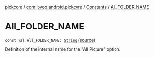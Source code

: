 [pickcore](../../index.md) / [com.lovoo.android.pickcore](../index.md) / [Constants](index.md) / [All_FOLDER_NAME](./-all_-f-o-l-d-e-r_-n-a-m-e.md)

# All_FOLDER_NAME

`const val All_FOLDER_NAME: `[`String`](https://kotlinlang.org/api/latest/jvm/stdlib/kotlin/-string/index.html) [(source)](https://github.com/lovoo/android-pickpic/blob/master/pickcore/src/main/kotlin/com/lovoo/android/pickcore/Constants.kt#L10)

Definition of the internal name for the "All Picture" option.

